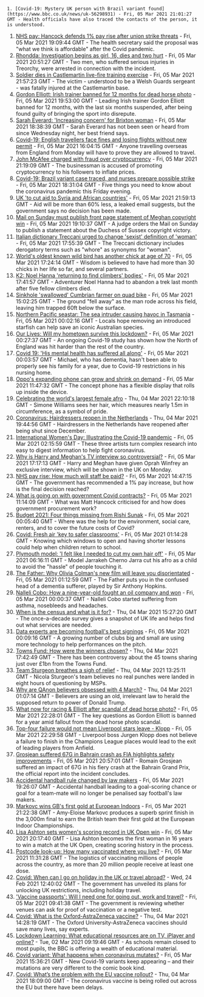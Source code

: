 
    1. [Covid-19: Mystery UK person with Brazil variant found](https://www.bbc.co.uk/news/uk-56298931) - Fri, 05 Mar 2021 21:01:27 GMT - Health officials have also traced the contacts of the person, it is understood.
1. [NHS pay: Hancock defends 1% pay rise after union strike threats](https://www.bbc.co.uk/news/uk-politics-56299663) - Fri, 05 Mar 2021 19:09:44 GMT - The health secretary said the proposal was "what we think is affordable" after the Covid pandemic.
1. [Rhondda: Investigation begins as girl, 16, dies and two hurt](https://www.bbc.co.uk/news/uk-wales-56293384) - Fri, 05 Mar 2021 20:51:27 GMT - Two men, who suffered serious injuries in Treorchy, were arrested in connection with the incident.
1. [Soldier dies in Castlemartin live-fire training exercise](https://www.bbc.co.uk/news/uk-wales-56301918) - Fri, 05 Mar 2021 21:57:23 GMT - The victim - understood to be a Welsh Guards sergeant - was fatally injured at the Castlemartin base.
1. [Gordon Elliott: Irish trainer banned for 12 months for dead horse photo](https://www.bbc.co.uk/sport/horse-racing/56290362) - Fri, 05 Mar 2021 19:53:00 GMT - Leading Irish trainer Gordon Elliott banned for 12 months, with the last six months suspended, after being found guilty of bringing the sport into disrepute.
1. [Sarah Everard: 'Increasing concern' for Brixton woman](https://www.bbc.co.uk/news/uk-england-london-56281473) - Fri, 05 Mar 2021 18:38:39 GMT - Sarah Everard has not been seen or heard from since Wednesday night, her best friend says.
1. [Covid-19: English travellers face fines and losing flights without new permit](https://www.bbc.co.uk/news/business-56295486) - Fri, 05 Mar 2021 16:04:15 GMT - Anyone travelling overseas from England from Monday will have to prove they are allowed to travel.
1. [John McAfee charged with fraud over cryptocurrency](https://www.bbc.co.uk/news/technology-56300593) - Fri, 05 Mar 2021 21:19:09 GMT - The businessman is accused of promoting cryptocurrency to his followers to inflate prices.
1. [Covid-19: Brazil variant case traced, and nurses prepare possible strike](https://www.bbc.co.uk/news/uk-56292436) - Fri, 05 Mar 2021 18:31:04 GMT - Five things you need to know about the coronavirus pandemic this Friday evening.
1. [UK 'to cut aid to Syria and African countries'](https://www.bbc.co.uk/news/uk-56301743) - Fri, 05 Mar 2021 21:59:13 GMT - Aid will be more than 60% less, a leaked email suggests, but the government says no decision has been made.
1. [Mail on Sunday must publish front page statement of Meghan copyright win](https://www.bbc.co.uk/news/uk-56296835) - Fri, 05 Mar 2021 19:10:37 GMT - A judge orders the Mail on Sunday to publish a statement about the Duchess of Sussex copyright victory.
1. [Italian dictionary Treccani urged to change 'sexist' definition of 'woman'](https://www.bbc.co.uk/news/world-europe-56293637) - Fri, 05 Mar 2021 17:55:39 GMT - The Treccani dictionary includes derogatory terms such as "whore" as synonyms for "woman".
1. [World's oldest known wild bird has another chick at age of 70](https://www.bbc.co.uk/news/world-us-canada-56281983) - Fri, 05 Mar 2021 17:24:14 GMT - Wisdom is believed to have had more than 30 chicks in her life so far, and several partners.
1. [K2: Noel Hanna 'returning to find climbers' bodies'](https://www.bbc.co.uk/news/uk-northern-ireland-56296329) - Fri, 05 Mar 2021 17:41:57 GMT - Adventurer Noel Hanna had to abandon a trek last month after five fellow climbers died.
1. [Sinkhole 'swallowed' Cumbrian farmer on quad bike](https://www.bbc.co.uk/news/uk-england-cumbria-56290236) - Fri, 05 Mar 2021 15:02:25 GMT - The ground "fell away" as the man rode across his field, leaving him trapped 60ft below the surface.
1. [Northern Pacific seastar: The sea intruder causing havoc in Tasmania](https://www.bbc.co.uk/news/world-australia-56276521) - Fri, 05 Mar 2021 00:02:16 GMT - Locals hope removing an introduced starfish can help save an iconic Australian species.
1. [Our Lives: Will my hometown survive this lockdown?](https://www.bbc.co.uk/news/uk-56132394) - Fri, 05 Mar 2021 00:27:37 GMT - An ongoing Covid-19 study has shown how the North of England was hit harder than the rest of the country.
1. [Covid 19: 'His mental health has suffered all along'](https://www.bbc.co.uk/news/uk-56255825) - Fri, 05 Mar 2021 00:03:57 GMT - Michael, who has dementia, hasn't been able to properly see his family for a year, due to Covid-19 restrictions in his nursing home.
1. [Oppo's expanding phone can grow and shrink on demand](https://www.bbc.co.uk/news/technology-56294489) - Fri, 05 Mar 2021 11:47:32 GMT - The concept phone has a flexible display that rolls up inside the device.
1. [Celebrating the world's largest female afro](https://www.bbc.co.uk/news/world-us-canada-56246510) - Thu, 04 Mar 2021 22:10:18 GMT - Simone Williams sees her hair, which measures nearly 1.5m in circumference, as a symbol of pride.
1. [Coronavirus: Hairdressers reopen in the Netherlands](https://www.bbc.co.uk/news/world-europe-56287658) - Thu, 04 Mar 2021 19:44:56 GMT - Hairdressers in the Netherlands have reopened after being shut since December.
1. [International Women's Day: Illustrating the Covid-19 pandemic](https://www.bbc.co.uk/news/in-pictures-56152069) - Fri, 05 Mar 2021 02:15:59 GMT - These three artists turn complex research into easy to digest information to help fight coronavirus.
1. [Why is Harry and Meghan's TV interview so controversial?](https://www.bbc.co.uk/news/explainers-56281444) - Fri, 05 Mar 2021 17:17:13 GMT - Harry and Meghan have given Oprah Winfrey an exclusive interview, which will be shown in the UK on Monday.
1. [NHS pay rise: How much will staff be paid?](https://www.bbc.co.uk/news/56294009) - Fri, 05 Mar 2021 14:47:15 GMT - The government has recommended a 1% pay increase, but how is the final decision reached?
1. [What is going on with government Covid contracts?](https://www.bbc.co.uk/news/56174954) - Fri, 05 Mar 2021 11:14:09 GMT - What was Matt Hancock criticised for and how does government procurement work?
1. [Budget 2021: Four things missing from Rishi Sunak](https://www.bbc.co.uk/news/business-56269367) - Fri, 05 Mar 2021 00:05:40 GMT - Where was the help for the environment, social care, renters, and to cover the future costs of Covid?
1. [Covid: Fresh air 'key to safer classrooms'](https://www.bbc.co.uk/news/health-56268188) - Fri, 05 Mar 2021 01:14:28 GMT - Knowing which windows to open and having shorter lessons could help when children return to school.
1. [Plymouth model: 'I felt like I needed to cut my own hair off'](https://www.bbc.co.uk/news/uk-england-devon-56162282) - Fri, 05 Mar 2021 06:16:11 GMT - Model Jarrakeh Cherno Jarra cut his afro as a child to avoid the "hassle" of people touching it.
1. [The Father: Why Olivia Colman's new film will leave you disorientated](https://www.bbc.co.uk/news/entertainment-arts-56187707) - Fri, 05 Mar 2021 01:12:59 GMT - The Father puts you in the confused head of a dementia sufferer, played by Sir Anthony Hopkins.
1. [Nalleli Cobo: How a nine-year-old fought an oil company and won](https://www.bbc.co.uk/news/world-us-canada-56093636) - Fri, 05 Mar 2021 00:00:37 GMT - Nalleli Cobo started suffering from asthma, nosebleeds and headaches.
1. [When is the census and what is it for?](https://www.bbc.co.uk/news/explainers-55935409) - Thu, 04 Mar 2021 15:27:20 GMT - The once-a-decade survey gives a snapshot of UK life and helps find out what services are needed.
1. [Data experts are becoming football's best signings](https://www.bbc.co.uk/news/business-56164159) - Fri, 05 Mar 2021 00:09:16 GMT - A growing number of clubs big and small are using more technology to help performances on the pitch.
1. [Towns Fund: How were the winners chosen?](https://www.bbc.co.uk/news/56283199) - Thu, 04 Mar 2021 17:42:49 GMT - There has been controversy about the 45 towns sharing just over £1bn from the Towns Fund.
1. [Team Sturgeon breathes a sigh of relief](https://www.bbc.co.uk/news/uk-scotland-scotland-politics-56281854) - Thu, 04 Mar 2021 13:25:11 GMT - Nicola Sturgeon's team believes no real punches were landed in eight hours of questioning by MSPs.
1. [Why are QAnon believers obsessed with 4 March?](https://www.bbc.co.uk/news/blogs-trending-56260345) - Thu, 04 Mar 2021 01:07:14 GMT - Believers are using an old, irrelevant law to herald the supposed return to power of Donald Trump.
1. [What now for racing & Elliott after scandal of dead horse photo?](https://www.bbc.co.uk/sport/horse-racing/56288334) - Fri, 05 Mar 2021 22:28:01 GMT - The key questions as Gordon Elliott is banned for a year amid fallout from the dead horse photo scandal.
1. [Top-four failure would not mean Liverpool stars leave - Klopp](https://www.bbc.co.uk/sport/football/56301568) - Fri, 05 Mar 2021 22:29:58 GMT - Liverpool boss Jurgen Klopp does not believe a failure to finish in the Champions League places would lead to the exit of leading players from Anfield.
1. [Grosjean suffered 67G in Bahrain crash as FIA highlights safety improvements](https://www.bbc.co.uk/sport/formula1/56296858) - Fri, 05 Mar 2021 20:57:01 GMT - Romain Grosjean suffered an impact of 67G in his fiery crash at the Bahrain Grand Prix, the official report into the incident concludes.
1. [Accidental handball rule changed by law makers](https://www.bbc.co.uk/sport/football/56291850) - Fri, 05 Mar 2021 19:26:07 GMT - Accidental handball leading to a goal-scoring chance or goal for a team-mate will no longer be penalised say football's law makers.
1. [Markovc wins GB's first gold at European Indoors](https://www.bbc.co.uk/sport/athletics/56296430) - Fri, 05 Mar 2021 21:22:38 GMT - Amy-Eloise Markovc produces a superb sprint finish in the 3,000m final to earn the British team their first gold at the European Indoor Championships.
1. [Lisa Ashton sets women's scoring record in UK Open win](https://www.bbc.co.uk/sport/darts/56298547) - Fri, 05 Mar 2021 20:17:40 GMT - Lisa Ashton becomes the first woman in 16 years to win a match at the UK Open, creating scoring history in the process.
1. [Postcode look-up: How many vaccinated where you live?](https://www.bbc.co.uk/news/health-55274833) - Fri, 05 Mar 2021 11:31:28 GMT - The logistics of vaccinating millions of people across the country, as more than 20 million people receive at least one dose.
1. [Covid: When can I go on holiday in the UK or travel abroad?](https://www.bbc.co.uk/news/explainers-52646738) - Wed, 24 Feb 2021 12:40:02 GMT - The government has unveiled its plans for unlocking UK restrictions, including holiday travel.
1. ['Vaccine passports': Will I need one for going out, work and travel?](https://www.bbc.co.uk/news/explainers-55718553) - Fri, 05 Mar 2021 09:41:38 GMT - The government is reviewing whether venues can ask for proof of vaccination or a negative test.
1. [Covid: What is the Oxford-AstraZeneca vaccine?](https://www.bbc.co.uk/news/health-55302595) - Thu, 04 Mar 2021 14:28:19 GMT - The Oxford University-AstraZeneca vaccines should save many lives, say experts.
1. [Lockdown Learning: What educational resources are on TV, iPlayer and online?](https://www.bbc.co.uk/news/education-55591821) - Tue, 02 Mar 2021 09:19:46 GMT - As schools remain closed to most pupils, the BBC is offering a wealth of educational material.
1. [Covid variant: What happens when coronavirus mutates?](https://www.bbc.co.uk/news/health-56286744) - Fri, 05 Mar 2021 15:36:21 GMT - New Covid-19 variants keep appearing – and their mutations are very different to the comic book kind.
1. [Covid: What’s the problem with the EU vaccine rollout?](https://www.bbc.co.uk/news/explainers-56286235) - Thu, 04 Mar 2021 18:09:00 GMT - The coronavirus vaccine is being rolled out across the EU but there have been delays.

